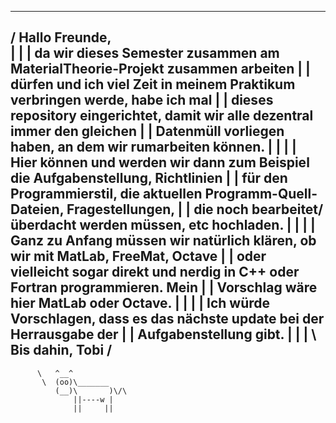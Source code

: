   ---------------------------------------------------------------------------------
 / Hallo Freunde,                                                                  \
 |                                                                                 |
 | da wir dieses Semester zusammen am MaterialTheorie-Projekt zusammen arbeiten    |
 | dürfen und ich viel Zeit in meinem Praktikum verbringen werde, habe ich mal     |
 | dieses repository eingerichtet, damit wir alle dezentral immer den gleichen     |
 | Datenmüll vorliegen haben, an dem wir rumarbeiten können.                       |
 |                                                                                 |
 | Hier können und werden wir dann zum Beispiel die Aufgabenstellung, Richtlinien  |
 | für den Programmierstil, die aktuellen Programm-Quell-Dateien, Fragestellungen, |
 | die noch bearbeitet/überdacht werden müssen, etc hochladen.                     |
 |                                                                                 |
 | Ganz zu Anfang müssen wir natürlich klären, ob wir mit MatLab, FreeMat, Octave  |
 | oder vielleicht sogar direkt und nerdig in C++ oder Fortran programmieren. Mein |
 | Vorschlag wäre hier MatLab oder Octave.                                         |
 |                                                                                 |
 | Ich würde Vorschlagen, dass es das nächste update bei der Herrausgabe der       |
 | Aufgabenstellung gibt.                                                          |
 |                                                                                 |
 \ Bis dahin, Tobi                                                                 /
  ---------------------------------------------------------------------------------
          \   ^__^
           \  (oo)\_______
              (__)\       )\/\
                  ||----w |
                  ||     ||

